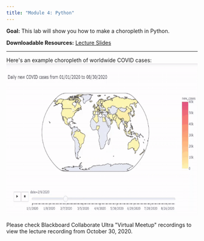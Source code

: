 ```yaml
---
title: "Module 4: Python"
---
```


**Goal:** This lab will show you how to make a choropleth in Python.

**Downloadable Resources:** <a href="/files/python_week4.pdf" target="_blank">Lecture Slides</a>

<hr/>

Here's an example choropleth of worldwide COVID cases:
<img src="/images/PythonAnimation.gif" height="400"/>

Please check Blackboard Collaborate Ultra "Virtual Meetup" recordings to view the lecture recording from October 30, 2020.
